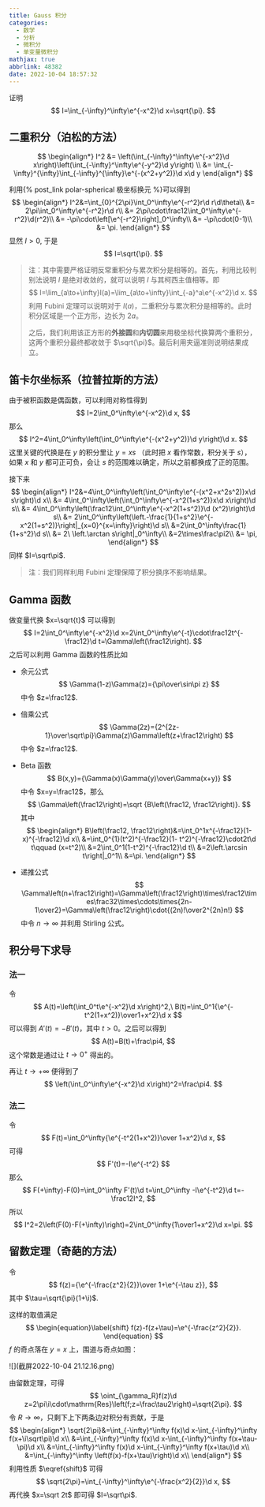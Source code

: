```yaml
---
title: Gauss 积分
categories:
  - 数学
  - 分析
  - 微积分
  - 单变量微积分
mathjax: true
abbrlink: 48382
date: 2022-10-04 18:57:32
---
```


证明
$$
I=\int_{-\infty}^\infty\e^{-x^2}\d x=\sqrt{\pi}.
$$
<!--more-->

## 二重积分（泊松的方法）

$$
\begin{align*}
I^2 &= \left(\int_{-\infty}^\infty\e^{-x^2}\d x\right)\left(\int_{-\infty}^\infty\e^{-y^2}\d y\right) \\
&= \int_{-\infty}^{\infty}\int_{-\infty}^{\infty}\e^{-(x^2+y^2)}\d x\d y
\end{align*}
$$

利用{% post_link polar-spherical 极坐标换元 %}可以得到
$$
\begin{align*}
I^2&=\int_{0}^{2\pi}\int_0^\infty\e^{-r^2}r\d r\d\theta\\
&= 2\pi\int_0^\infty\e^{-r^2}r\d r\\
&= 2\pi\cdot\frac12\int_0^\infty\e^{-r^2}\d(r^2)\\
&= -\pi\cdot\left[\e^{-r^2}\right]_0^\infty\\
&= -\pi\cdot(0-1)\\
&= \pi.
\end{align*}
$$
显然 $I>0$, 于是
$$
I=\sqrt{\pi}.
$$

> 注：其中需要严格证明反常重积分与累次积分是相等的。首先，利用比较判别法说明 $I$ 是绝对收敛的，就可以说明 $I$ 与其柯西主值相等。即
> $$
> I=\lim_{a\to+\infty}I(a)=\lim_{a\to+\infty}\int_{-a}^a\e^{-x^2}\d x.
> $$
> 利用 Fubini 定理可以说明对于 $I(a)$，二重积分与累次积分是相等的。此时积分区域是一个正方形，边长为 $2a$。
>
> 之后，我们利用该正方形的**外接圆**和**内切圆**来用极坐标代换算两个重积分，这两个重积分最终都收敛于 $\sqrt{\pi}$。最后利用夹逼准则说明结果成立。

## 笛卡尔坐标系（拉普拉斯的方法）

由于被积函数是偶函数，可以利用对称性得到
$$
I=2\int_0^\infty\e^{-x^2}\d x,
$$
那么
$$
I^2=4\int_0^\infty\left(\int_0^\infty\e^{-(x^2+y^2)}\d y\right)\d x.
$$
这里关键的代换是在 $y$ 的积分里让 $y=xs$ （此时把 $x$ 看作常数，积分关于 $s$），如果 $x$ 和 $y$ 都可正可负，会让 $s$ 的范围难以确定，所以之前都换成了正的范围。

接下来
$$
\begin{align*}
I^2&=4\int_0^\infty\left(\int_0^\infty\e^{-(x^2+x^2s^2)}x\d s\right)\d x\\
&= 4\int_0^\infty\left(\int_0^\infty\e^{-x^2(1+s^2)}x\d x\right)\d s\\
&= 4\int_0^\infty\left(\frac12\int_0^\infty\e^{-x^2(1+s^2)}\d (x^2)\right)\d s\\
&= 2\int_0^\infty\left(\left.-\frac{1}{1+s^2}\e^{-x^2(1+s^2)}\right|_{x=0}^{x=\infty}\right)\d s\\
&=2\int_0^\infty\frac{1}{1+s^2}\d s\\
&= 2\ \left.\arctan s\right|_0^\infty\\
&=2\times\frac\pi2\\
&= \pi,
\end{align*}
$$
同样 $I=\sqrt\pi$.

> 注：我们同样利用 Fubini 定理保障了积分换序不影响结果。

## Gamma 函数

做变量代换 $x=\sqrt{t}$ 可以得到
$$
I=2\int_0^\infty\e^{-x^2}\d x=2\int_0^\infty\e^{-t}\cdot\frac12t^{-\frac12}\d t=\Gamma\left(\frac12\right).
$$
之后可以利用 Gamma 函数的性质比如

- 余元公式
  $$
  \Gamma(1-z)\Gamma(z)={\pi\over\sin\pi z}
  $$
  中令 $z=\frac12$.

- 倍乘公式
  $$
  \Gamma(2z)={2^{2z-1}\over\sqrt\pi}\Gamma(z)\Gamma\left(z+\frac12\right)
  $$
  中令 $z=\frac12$.

- Beta 函数
  $$
  B(x,y)={\Gamma(x)\Gamma(y)\over\Gamma(x+y)}
  $$
  中令 $x=y=\frac12$，那么
  $$
  \Gamma\left(\frac12\right)=\sqrt {B\left(\frac12, \frac12\right)}.
  $$
  其中
  $$
  \begin{align*}
  B\left(\frac12, \frac12\right)&=\int_0^1x^{-\frac12}(1-x)^{-\frac12}\d x\\
  &=\int_0^{1}(t^2)^{-\frac12}(1- t^2)^{-\frac12}\cdot2t\d t\qquad (x=t^2)\\
  &=2\int_0^1(1-t^2)^{-\frac12}\d t\\
  &=2\left.\arcsin t\right|_0^1\\
  &=\pi.
  \end{align*}
  $$

- 递推公式
  $$
  \Gamma\left(n+\frac12\right)=\Gamma\left(\frac12\right)\times\frac12\times\frac32\times\cdots\times{2n-1\over2}=\Gamma\left(\frac12\right)\cdot{(2n)!\over2^{2n}n!}
  $$
  中令 $n\to\infty$ 并利用 Stirling 公式。

## 积分号下求导

### 法一

令
$$
A(t)=\left(\int_0^t\e^{-x^2}\d x\right)^2,\ B(t)=\int_0^1{\e^{-t^2(1+x^2)}\over1+x^2}\d x
$$
可以得到 $A'(t)=-B'(t)$，其中 $t>0$。之后可以得到
$$
A(t)=B(t)+\frac\pi4,
$$
这个常数是通过让 $t\to0^+$ 得出的。

再让 $t\to+\infty$ 便得到了
$$
\left(\int_0^\infty\e^{-x^2}\d x\right)^2=\frac\pi4.
$$

### 法二

令
$$
F(t)=\int_0^\infty{\e^{-t^2(1+x^2)}\over 1+x^2}\d x,
$$
可得
$$
F'(t)=-I\e^{-t^2}
$$
那么
$$
F(+\infty)-F(0)=\int_0^\infty F'(t)\d t=\int_0^\infty -I\e^{-t^2}\d t=-\frac12I^2,
$$
所以
$$
I^2=2\left(F(0)-F(+\infty)\right)=2\int_0^\infty{1\over1+x^2}\d x=\pi.
$$

## 留数定理（奇葩的方法）

令
$$
f(z)={\e^{-\frac{z^2}{2}}\over 1+\e^{-\tau z}},
$$
其中 $\tau=\sqrt{\pi}(1+\i)$.

这样的取值满足
$$
\begin{equation}\label{shift}
f(z)-f(z+\tau)=\e^{-\frac{z^2}{2}}.
\end{equation}
$$
$f$ 的奇点落在 $y=x$ 上，围道与奇点如图：

![](截屏2022-10-04 21.12.16.png)

由留数定理，可得
$$
\oint_{\gamma_R}f(z)\d z=2\pi\i\cdot\mathrm{Res}\left(f;z=\frac\tau2\right)=\sqrt{2\pi}.
$$
令 $R\to\infty$，只剩下上下两条边对积分有贡献，于是
$$
\begin{align*}
\sqrt{2\pi}&=\int_{-\infty}^\infty f(x)\d x-\int_{-\infty}^\infty f(x+\i\sqrt\pi)\d x\\
&=\int_{-\infty}^\infty f(x)\d x-\int_{-\infty}^\infty f(x+\tau-\pi)\d x\\
&=\int_{-\infty}^\infty f(x)\d x-\int_{-\infty}^\infty f(x+\tau)\d x\\
&=\int_{-\infty}^\infty \left(f(x)-f(x+\tau)\right)\d x\\
\end{align*}
$$
利用性质 $\eqref{shift}$​ 可得
$$
\sqrt{2\pi}=\int_{-\infty}^\infty\e^{-\frac{x^2}{2}}\d x,
$$
再代换 $x=\sqrt 2t$ 即可得 $I=\sqrt\pi$.

